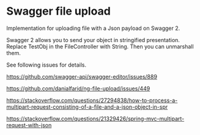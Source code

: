 # Swagger file upload

Implementation for uploading file with a Json payload on Swagger 2.

Swagger 2 allows you to send your object in stringified presentation. Replace TestObj in the FileController with String. Then you can unmarshall them.

See following issues for details. 

https://github.com/swagger-api/swagger-editor/issues/889

https://github.com/danialfarid/ng-file-upload/issues/449

https://stackoverflow.com/questions/27294838/how-to-process-a-multipart-request-consisting-of-a-file-and-a-json-object-in-spr

https://stackoverflow.com/questions/21329426/spring-mvc-multipart-request-with-json
